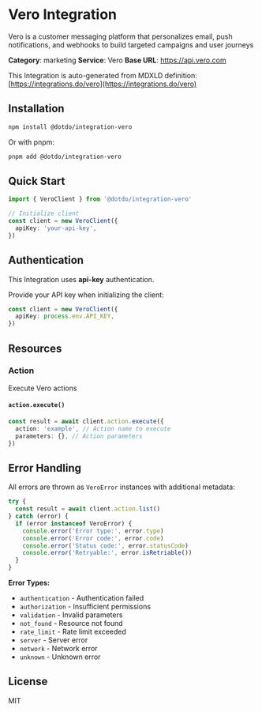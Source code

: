 # Vero Integration

Vero is a customer messaging platform that personalizes email, push notifications, and webhooks to build targeted campaigns and user journeys

**Category**: marketing
**Service**: Vero
**Base URL**: https://api.vero.com

This Integration is auto-generated from MDXLD definition: [https://integrations.do/vero](https://integrations.do/vero)

## Installation

```bash
npm install @dotdo/integration-vero
```

Or with pnpm:

```bash
pnpm add @dotdo/integration-vero
```

## Quick Start

```typescript
import { VeroClient } from '@dotdo/integration-vero'

// Initialize client
const client = new VeroClient({
  apiKey: 'your-api-key',
})
```

## Authentication

This Integration uses **api-key** authentication.

Provide your API key when initializing the client:

```typescript
const client = new VeroClient({
  apiKey: process.env.API_KEY,
})
```

## Resources

### Action

Execute Vero actions

#### `action.execute()`

```typescript
const result = await client.action.execute({
  action: 'example', // Action name to execute
  parameters: {}, // Action parameters
})
```

## Error Handling

All errors are thrown as `VeroError` instances with additional metadata:

```typescript
try {
  const result = await client.action.list()
} catch (error) {
  if (error instanceof VeroError) {
    console.error('Error type:', error.type)
    console.error('Error code:', error.code)
    console.error('Status code:', error.statusCode)
    console.error('Retryable:', error.isRetriable())
  }
}
```

**Error Types:**

- `authentication` - Authentication failed
- `authorization` - Insufficient permissions
- `validation` - Invalid parameters
- `not_found` - Resource not found
- `rate_limit` - Rate limit exceeded
- `server` - Server error
- `network` - Network error
- `unknown` - Unknown error

## License

MIT
